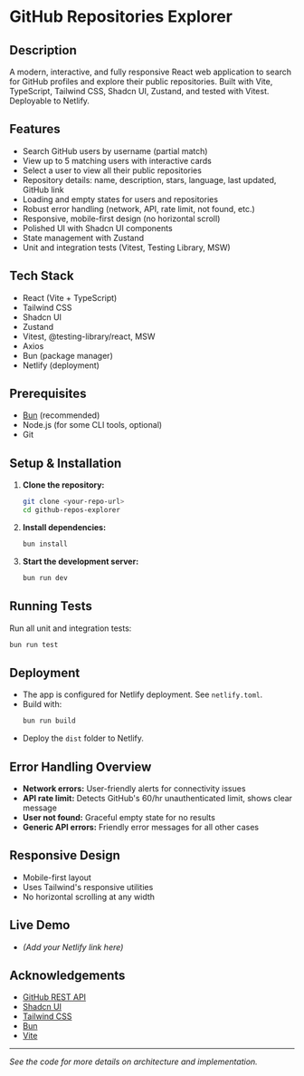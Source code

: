 # GitHub Repositories Explorer

## Description
A modern, interactive, and fully responsive React web application to search for GitHub profiles and explore their public repositories. Built with Vite, TypeScript, Tailwind CSS, Shadcn UI, Zustand, and tested with Vitest. Deployable to Netlify.

## Features
- Search GitHub users by username (partial match)
- View up to 5 matching users with interactive cards
- Select a user to view all their public repositories
- Repository details: name, description, stars, language, last updated, GitHub link
- Loading and empty states for users and repositories
- Robust error handling (network, API, rate limit, not found, etc.)
- Responsive, mobile-first design (no horizontal scroll)
- Polished UI with Shadcn UI components
- State management with Zustand
- Unit and integration tests (Vitest, Testing Library, MSW)

## Tech Stack
- React (Vite + TypeScript)
- Tailwind CSS
- Shadcn UI
- Zustand
- Vitest, @testing-library/react, MSW
- Axios
- Bun (package manager)
- Netlify (deployment)

## Prerequisites
- [Bun](https://bun.sh/) (recommended)
- Node.js (for some CLI tools, optional)
- Git

## Setup & Installation
1. **Clone the repository:**
   ```sh
   git clone <your-repo-url>
   cd github-repos-explorer
   ```
2. **Install dependencies:**
   ```sh
   bun install
   ```
3. **Start the development server:**
   ```sh
   bun run dev
   ```

## Running Tests
Run all unit and integration tests:
```sh
bun run test
```

## Deployment
- The app is configured for Netlify deployment. See `netlify.toml`.
- Build with:
  ```sh
  bun run build
  ```
- Deploy the `dist` folder to Netlify.

## Error Handling Overview
- **Network errors:** User-friendly alerts for connectivity issues
- **API rate limit:** Detects GitHub's 60/hr unauthenticated limit, shows clear message
- **User not found:** Graceful empty state for no results
- **Generic API errors:** Friendly error messages for all other cases

## Responsive Design
- Mobile-first layout
- Uses Tailwind's responsive utilities
- No horizontal scrolling at any width

## Live Demo
- _(Add your Netlify link here)_

## Acknowledgements
- [GitHub REST API](https://developer.github.com/v3/)
- [Shadcn UI](https://ui.shadcn.com/)
- [Tailwind CSS](https://tailwindcss.com/)
- [Bun](https://bun.sh/)
- [Vite](https://vite.dev/)

---

_See the code for more details on architecture and implementation._
